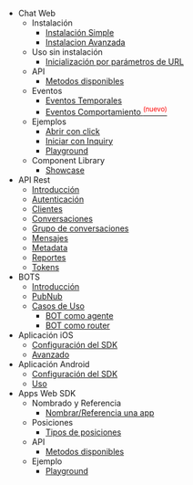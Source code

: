 * Chat Web
   * Instalación
     * [Instalación Simple](chat_api/simple.md)
     * [Instalacion Avanzada](chat_api/advanced.md)
   * Uso sin instalación
     * [Inicialización por parámetros de URL](chat_api/preset_chat.md)
   * API
     * [Metodos disponibles](chat_api/publicapi.md)
   * Eventos
     * [Eventos Temporales](chat_api/apievents.md)
     * [Eventos Comportamiento <sup style="color:red">(nuevo)<sup>](chat_api/apibox.md)
   * Ejemplos
     * [Abrir con click](chat_api/example1.md)
     * [Iniciar con Inquiry](chat_api/example2.md)
     * [Playground](chat_api/playground.md)
   * Component Library
     * [Showcase](storybook.md)
* API Rest
  * [Introducción](rest_api/intro.md)
  * [Autenticación](rest_api/auth.md)
  * [Clientes](rest_api/clients.md)
  * [Conversaciones](rest_api/conversations.md)
  * [Grupo de conversaciones](rest_api/conversation_groups.md)
  * [Mensajes](rest_api/messages.md)
  * [Metadata](rest_api/metadata.md)
  * [Reportes](rest_api/reports.md)
  * [Tokens](rest_api/tokens.md)
* BOTS
  * [Introducción](bots/intro.md)
  * [PubNub](bots/pubnub.md)
  * [Casos de Uso](bots/use_cases.md)
    * [BOT como agente](bots/use_cases/as_agent.md)
    * [BOT como router](bots/use_cases/as_router.md)
* Aplicación iOS
   * [Configuración del SDK](ios_sdk/ios-sdk-config.md)
   * [Avanzado](ios_sdk/ios-sdk-client-usage.md)
* Aplicación Android
   * [Configuración del SDK](android_sdk/android-sdk-config.md)
   * [Uso](android_sdk/android-sdk-client-usage.md)
* Apps Web SDK
  * Nombrado y Referencia
    * [Nombrar/Referencia una app](apps_sdk/appsnamespace.md)
  * Posiciones
    * [Tipos de posiciones](apps_sdk/positions.md)
  * API
    * [Metodos disponibles](apps_sdk/publicapi.md)
  * Ejemplo
    * [Playground](apps_sdk/playground.md)

